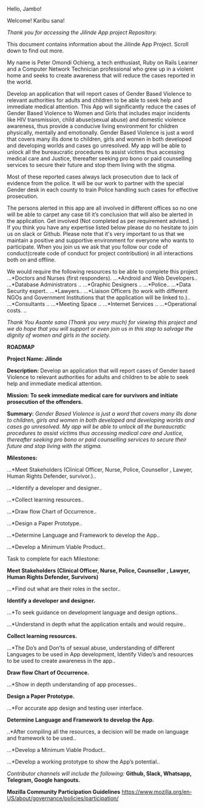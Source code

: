 Hello, Jambo!

Welcome! Karibu sana!

*Thank you for accessing the Jilinde App project Repository.*

This document contains information about the Jilinde App Project. Scroll down to find out more.

My name is Peter Omondi Ochieng, a tech enthusiast, Ruby on Rails Learner and a Computer Network Technician professional who grew up in a violent home and seeks to create awareness that will reduce the cases reported in the world.

Develop an application that will report cases of Gender Based Violence to relevant authorities for adults and children to be able to seek help and immediate medical attention. This App will significantly reduce the cases of Gender Based Violence to Women and Girls that includes major incidents like HIV transmission, child abuse(sexual abuse) and  domestic violence awareness, thus provide a conducive living environment for children physically, mentally and emotionally.
Gender Based Violence is just a word that covers many ills done to children, girls and women in both developed and developing worlds and cases go unresolved. My app will be able to unlock all the bureaucratic procedures to assist victims thus accessing medical care and Justice, thereafter seeking pro bono or paid counselling services to secure their future and stop them living with the stigma.

Most of these reported cases always lack prosecution due to lack of evidence from the police. It will be our work to partner with the special Gender desk in each county to train Police handling such cases for effective prosecution.

The persons alerted in this app are all involved in different offices so no one will be able to carpet any case till it’s conclusion that will also be alerted in the application.
Get involved (Not completed as per requirement advised. )
If you think you have any expertise listed below please do no hesitate to join us on slack or Github. 
Please note that it's very important to us that we maintain a positive and supportive environment for everyone who wants to participate. When you join us we ask that you follow our code of conduct(create code of conduct for project contribution) in all interactions both on and offline.

We would require the following resources to be able to complete this project
  ...*Doctors and Nurses (first responders).
  ...*Android and Web Developers..
  ...*Database Administrators .. 
  ...*Graphic Designers .. 
  ...*Police.. 
  ...*Data Security expert..
  ...*Lawyers..
  ...*Liaison Officers (to work with different NGOs and Government Institutions that the application will be linked to.)..
  ...*Consultants ..
  ...*Meeting Space ..
  ...*Internet Services ..
  ...*Operational costs. ..
  
*Thank You*
*Asante sana (Thank you very much) for  viewing this project and we do hope that you will support or even join us in this step to salvage the dignity of women and girls in the society.*


**ROADMAP**

**Project Name: Jilinde**

**Description:** Develop an application that will report cases of Gender based Violence to relevant authorities for adults and children to be able to seek help and immediate medical attention.

**Mission: To seek immediate medical care for survivors and initiate prosecution of the offenders.**


**Summary:** *Gender Based Violence is just a word that covers many ills done to children, girls and women in both developed and developing worlds and cases go unresolved. My app will be able to unlock all the bureaucratic procedures to assist victims thus accessing medical care and Justice, thereafter seeking pro bono or paid counselling services to secure their future and stop living with the stigma.*

**Milestones:**

  ...*Meet Stakeholders (Clinical Officer, Nurse, Police, Counsellor , Lawyer, Human Rights Defender, survivor.)..

  ...*Identify a developer and designer..

  ...*Collect learning resources..

  ...*Draw flow Chart of Occurrence..

  ...*Design a Paper Prototype..

  ...*Determine Language and Framework to develop the App..

  ...*Develop a Minimum Viable Product..

Task to complete for each Milestone:

**Meet Stakeholders (Clinical Officer, Nurse, Police, Counsellor , Lawyer, Human Rights Defender, Survivors)**

  ...*Find out what are their roles in the sector..

**Identify a developer and designer.**

  ...*To seek guidance on development language and design options..
  
  ...*Understand in depth what the application entails and would require..

**Collect learning resources.**

  ...*The Do’s and Don’ts of sexual abuse, understanding of different Languages to be used in App development, Identify Video’s and resources to be used to create awareness in the app..

**Draw flow Chart of Occurrence.**

  ...*Show in depth understanding of app processes..

**Design a Paper Prototype.**

  ...*For accurate app design and testing user interface.

**Determine Language and Framework to develop the App.**

  ..*After compiling all the resources, a decision will be made on language and framework to be used..
  
  ...*Develop a Minimum Viable Product..
  
 ...*Develop a working prototype to show the App’s potential..


*Contributor channels will include the following:* **Github, Slack, Whatsapp, Telegram, Google hangouts.**


**Mozilla Community Participation Guidelines**
https://www.mozilla.org/en-US/about/governance/policies/participation/
